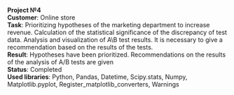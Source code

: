 <b>Project №4</b>
<br><b>Customer</b>: Online store
<br><b>Task</b>: Prioritizing hypotheses of the marketing department to increase revenue. Calculation of the statistical significance of the discrepancy of test data. Analysis and visualization of A\B test results. It is necessary to give a recommendation based on the results of the tests.
<br><b>Result</b>: Hypotheses have been prioritized. Recommendations on the results of the analysis of A/B tests are given
<br><b>Status</b>: Completed
<br><b>Used libraries</b>: Python, Pandas, Datetime, Scipy.stats, Numpy, Matplotlib.pyplot, Register_matplotlib_converters, Warnings
